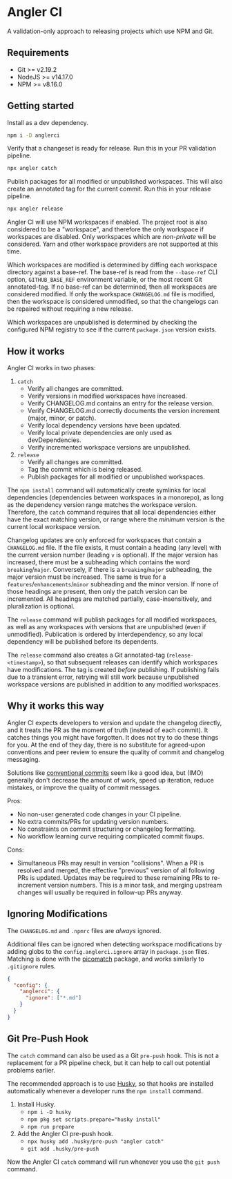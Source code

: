 # Angler CI

A validation-only approach to releasing projects which use NPM and Git.

## Requirements

- Git >= v2.19.2
- NodeJS >= v14.17.0
- NPM >= v8.16.0

## Getting started

Install as a dev dependency.

```sh
npm i -D anglerci
```

Verify that a changeset is ready for release. Run this in your PR validation pipeline.

```sh
npx angler catch
```

Publish packages for all modified or unpublished workspaces. This will also create an annotated tag for the current commit. Run this in your release pipeline.

```sh
npx angler release
```

Angler CI will use NPM workspaces if enabled. The project root is also considered to be a "workspace", and therefore the only workspace if workspaces are disabled. Only workspaces which are _non-private_ will be considered. Yarn and other workspace providers are not supported at this time.

Which workspaces are modified is determined by diffing each workspace directory against a base-ref. The base-ref is read from the `--base-ref` CLI option, `GITHUB_BASE_REF` environment variable, or the most recent Git annotated-tag. If no base-ref can be determined, then all workspaces are considered modified. If only the workspace `CHANGELOG.md` file is modified, then the workspace is considered unmodified, so that the changelogs can be repaired without requiring a new release.

Which workspaces are unpublished is determined by checking the configured NPM registry to see if the current `package.json` version exists.

## How it works

Angler CI works in two phases:

1. `catch`
   - Verify all changes are committed.
   - Verify versions in modified workspaces have increased.
   - Verify CHANGELOG.md contains an entry for the release version.
   - Verify CHANGELOG.md correctly documents the version increment (major, minor, or patch).
   - Verify local dependency versions have been updated.
   - Verify local private dependencies are only used as devDependencies.
   - Verify incremented workspace versions are unpublished.
2. `release`
   - Verify all changes are committed.
   - Tag the commit which is being released.
   - Publish packages for all modified or unpublished workspaces.

The `npm install` command will automatically create symlinks for local dependencies (dependencies between workspaces in a monorepo), as long as the dependency version range matches the workspace version. Therefore, the `catch` command requires that all local dependencies either have the exact matching version, or range where the _minimum_ version is the current local workspace version.

Changelog updates are only enforced for workspaces that contain a `CHANGELOG.md` file. If the file exists, it must contain a heading (any level) with the current version number (leading `v` is optional). If the major version has increased, there must be a subheading which contains the word `breaking`/`major`. Conversely, if there is a `breaking`/`major` subheading, the major version must be increased. The same is true for a `features`/`enhancements`/`minor` subheading and the minor version. If none of those headings are present, then only the patch version can be incremented. All headings are matched partially, case-insensitively, and pluralization is optional.

The `release` command will publish packages for all modified workspaces, as well as any workspaces with versions that are unpublished (even if unmodified). Publication is ordered by interdependency, so any local dependency will be published before its dependents.

The `release` command also creates a Git annotated-tag (`release-<timestamp>`), so that subsequent releases can identify which workspaces have modifications. The tag is created _before_ publishing. If publishing fails due to a transient error, retrying will still work because unpublished workspace versions are published in addition to any modified workspaces.

## Why it works this way

Angler CI expects developers to version and update the changelog directly, and it treats the PR as the moment of truth (instead of each commit). It catches things you might have forgotten. It does not try to do these things for you. At the end of they day, there is no substitute for agreed-upon conventions and peer review to ensure the quality of commit and changelog messaging.

Solutions like [conventional commits](https://www.conventionalcommits.org) seem like a good idea, but (IMO) generally don't decrease the amount of work, speed up iteration, reduce mistakes, or improve the quality of commit messages.

Pros:

- No non-user generated code changes in your CI pipeline.
- No extra commits/PRs for updating version numbers.
- No constraints on commit structuring or changelog formatting.
- No workflow learning curve requiring complicated commit fixups.

Cons:

- Simultaneous PRs may result in version "collisions". When a PR is resolved and merged, the effective "previous" version of all following PRs is updated. Updates may be required to these remaining PRs to re-increment version numbers. This is a minor task, and merging upstream changes will usually be required in follow-up PRs anyway.

## Ignoring Modifications

The `CHANGELOG.md` and `.npmrc` files are _always_ ignored.

Additional files can be ignored when detecting workspace modifications by adding globs to the `config.anglerci.ignore` array in `package.json` files. Matching is done with the [picomatch](https://www.npmjs.com/package/picomatch) package, and works similarly to `.gitignore` rules.

```json
{
  "config": {
    "anglerci": {
      "ignore": ["*.md"]
    }
  }
}
```

## Git Pre-Push Hook

The `catch` command can also be used as a Git `pre-push` hook. This is not a replacement for a PR pipeline check, but it can help to call out potential problems earlier.

The recommended approach is to use [Husky](https://www.npmjs.com/package/husky), so that hooks are installed automatically whenever a developer runs the `npm install` command.

1. Install Husky.
   - `npm i -D husky`
   - `npm pkg set scripts.prepare="husky install"`
   - `npm run prepare`
2. Add the Angler CI pre-push hook.
   - `npx husky add .husky/pre-push "angler catch"`
   - `git add .husky/pre-push`

Now the Angler CI `catch` command will run whenever you use the `git push` command.
